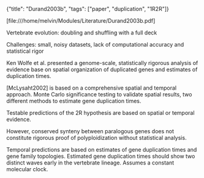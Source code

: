 {"title": "Durand2003b", "tags": ["paper", "duplication", "1R2R"]}

[file:///home/melvin/Modules/Literature/Durand2003b.pdf]

Vertebrate evolution: doubling and shuffling with a full deck

Challenges: small, noisy datasets, lack of computational accuracy and
statistical rigor

Ken Wolfe et al. presented a genome-scale, statistically rigorous analysis of
evidence base on spatial organization of duplicated genes and estimates of
duplication times.

[McLysaht2002] is based on a comprehensive spatial and temporal approach.
Monte Carlo significance testing to validate spatial results, two different
methods to estimate gene duplication times.

Testable predictions of the 2R hypothesis are based on spatial or temporal
evidence.

However, conserved synteny between paralogous genes does not constitute
rigorous proof of polyploidization without statistical analysis.

Temporal predictions are based on estimates of gene duplication times and gene
family topologies. Estimated gene duplication times should show two distinct
waves early in the vertebrate lineage. Assumes a constant molecular clock.
